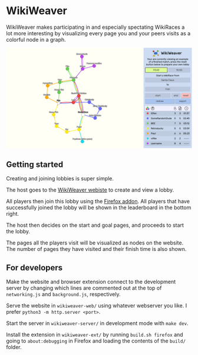 # WikiWeaver

WikiWeaver makes participating in and especially spectating WikiRaces a lot more interesting by visualizing every page you and your peers visits as a colorful node in a graph. 

![Image of website](example.png)

## Getting started

Creating and joining lobbies is super simple.

The host goes to the [WikiWeaver webiste](https://wikiweaver.stuffontheinter.net/) to create and view a lobby.

All players then join this lobby using the [Firefox addon](https://addons.mozilla.org/en-US/firefox/addon/wikiweaver/). All players that have successfully joined the lobby will be shown in the leaderboard in the bottom right.

The host then decides on the start and goal pages, and proceeds to start the lobby.

The pages all the players visit will be visualized as nodes on the website. The number of pages they have visited and their finish time is also shown.

## For developers

Make the website and browser extension connect to the development server by changing which lines are commented out at the top of `networking.js` and `background.js`, respectively. 

Serve the website in `wikiweaver-web/` using whatever webserver you like. I prefer `python3 -m http.server <port>`.

Start the server in `wikiweaver-server/` in development mode with `make dev`.

Install the extension in `wikiweaver-ext/` by running `build.sh firefox` and going to `about:debugging` in Firefox and loading the contents of the `build/` folder.
